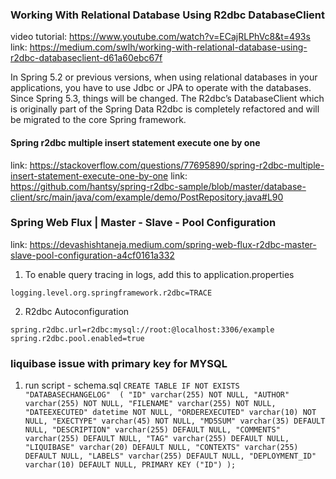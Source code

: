 ### Working With Relational Database Using R2dbc DatabaseClient

video tutorial: https://www.youtube.com/watch?v=ECajRLPhVc8&t=493s
link: https://medium.com/swlh/working-with-relational-database-using-r2dbc-databaseclient-d61a60ebc67f

In Spring 5.2 or previous versions, when using relational databases in your applications, you have to use Jdbc or JPA to
operate with the databases. Since Spring 5.3, things will be changed. The R2dbc’s DatabaseClient which is originally
part of the Spring Data R2dbc is completely refactored and will be migrated to the core Spring framework.

#### Spring r2dbc multiple insert statement execute one by one

link: https://stackoverflow.com/questions/77695890/spring-r2dbc-multiple-insert-statement-execute-one-by-one
link: https://github.com/hantsy/spring-r2dbc-sample/blob/master/database-client/src/main/java/com/example/demo/PostRepository.java#L90

### Spring Web Flux | Master - Slave - Pool Configuration

link: https://devashishtaneja.medium.com/spring-web-flux-r2dbc-master-slave-pool-configuration-a4cf0161a332

1. To enable query tracing in logs, add this to application.properties

``
logging.level.org.springframework.r2dbc=TRACE
``

2. R2dbc Autoconfiguration

``
spring.r2dbc.url=r2dbc:mysql://root:@localhost:3306/example
spring.r2dbc.pool.enabled=true
``

### liquibase issue with primary key for MYSQL

1. run script - schema.sql
   ``
   CREATE TABLE IF NOT EXISTS "DATABASECHANGELOG"  (
   "ID" varchar(255) NOT NULL,
   "AUTHOR" varchar(255) NOT NULL,
   "FILENAME" varchar(255) NOT NULL,
   "DATEEXECUTED" datetime NOT NULL,
   "ORDEREXECUTED" varchar(10) NOT NULL,
   "EXECTYPE" varchar(45) NOT NULL,
   "MD5SUM" varchar(35) DEFAULT NULL,
   "DESCRIPTION" varchar(255) DEFAULT NULL,
   "COMMENTS" varchar(255) DEFAULT NULL,
   "TAG" varchar(255) DEFAULT NULL,
   "LIQUIBASE" varchar(20) DEFAULT NULL,
   "CONTEXTS" varchar(255) DEFAULT NULL,
   "LABELS" varchar(255) DEFAULT NULL,
   "DEPLOYMENT_ID" varchar(10) DEFAULT NULL,
   PRIMARY KEY ("ID")
   );
   ``